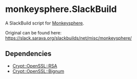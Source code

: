 monkeysphere.SlackBuild
=======================

A SlackBuild script for [Monkeysphere](http://web.monkeysphere.info/).

Original can be found here: https://slack.sarava.org/slackbuilds/net/misc/monkeysphere/

Dependencies
------------

* [Crypt::OpenSSL::RSA](http://slackbuilds.org/repository/14.1/perl/perl-Crypt-OpenSSL-RSA/)
* [Crypt::OpenSSL::Bignum](http://slackbuilds.org/repository/14.1/perl/perl-Crypt-OpenSSL-Bignum/)
